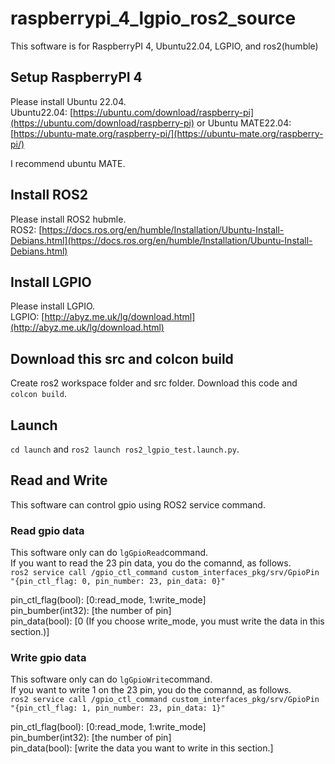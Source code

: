 # raspberrypi_4_lgpio_ros2_source
This software is for RaspberryPI 4, Ubuntu22.04, LGPIO, and ros2(humble)

## Setup RaspberryPI 4
Please install Ubuntu 22.04.  
Ubuntu22.04: [https://ubuntu.com/download/raspberry-pi](https://ubuntu.com/download/raspberry-pi)
or
Ubuntu MATE22.04: [https://ubuntu-mate.org/raspberry-pi/](https://ubuntu-mate.org/raspberry-pi/)

I recommend ubuntu MATE.

## Install ROS2
Please install ROS2 hubmle.  
ROS2: [https://docs.ros.org/en/humble/Installation/Ubuntu-Install-Debians.html](https://docs.ros.org/en/humble/Installation/Ubuntu-Install-Debians.html)

## Install LGPIO
Please install LGPIO.  
LGPIO: [http://abyz.me.uk/lg/download.html](http://abyz.me.uk/lg/download.html)

## Download this src and colcon build
Create ros2 workspace folder and src folder.
Download this code and `colcon build`.

## Launch
`cd launch` and `ros2 launch ros2_lgpio_test.launch.py`.

## Read and Write
This software can control gpio using ROS2 service command.

### Read gpio data
This software only can do `lgGpioRead`command.  
If you want to read the 23 pin data, you do the comannd, as follows.  
`ros2 service call /gpio_ctl_command custom_interfaces_pkg/srv/GpioPin "{pin_ctl_flag: 0, pin_number: 23, pin_data: 0}"`  

pin_ctl_flag(bool): [0:read_mode, 1:write_mode]  
pin_bumber(int32): [the number of pin]  
pin_data(bool): [0 (If you choose write_mode, you must write the data in this section.)]  

### Write gpio data
This software only can do `lgGpioWrite`command.  
If you want to write 1 on the 23 pin, you do the comannd, as follows.   
`ros2 service call /gpio_ctl_command custom_interfaces_pkg/srv/GpioPin "{pin_ctl_flag: 1, pin_number: 23, pin_data: 1}"`  

pin_ctl_flag(bool): [0:read_mode, 1:write_mode]  
pin_bumber(int32): [the number of pin]  
pin_data(bool): [write the data you want to write in this section.]  
